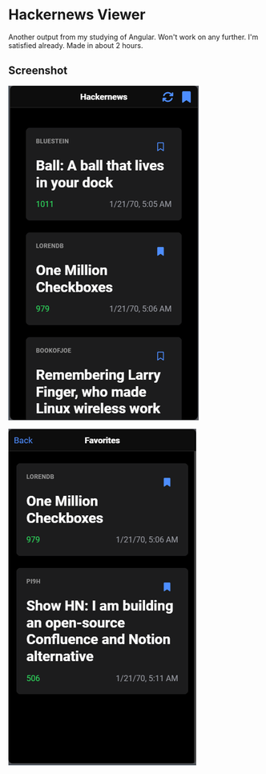 # Hackernews Viewer

Another output from my studying of Angular. Won't work on any further. I'm satisfied already. Made in about 2 hours.


## Screenshot 

![](assets/1.png)

![](assets/2.png)